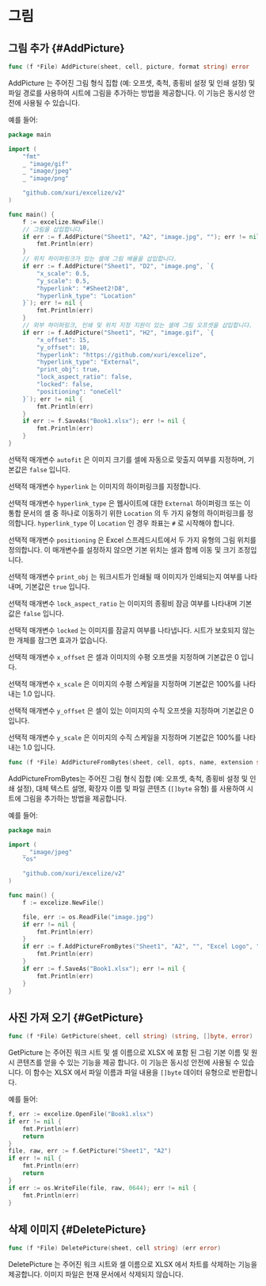 # 그림

## 그림 추가 {#AddPicture}

```go
func (f *File) AddPicture(sheet, cell, picture, format string) error
```

AddPicture 는 주어진 그림 형식 집합 (예: 오프셋, 축척, 종횡비 설정 및 인쇄 설정) 및 파일 경로를 사용하여 시트에 그림을 추가하는 방법을 제공합니다. 이 기능은 동시성 안전에 사용될 수 있습니다.

예를 들어:

```go
package main

import (
    "fmt"
    _ "image/gif"
    _ "image/jpeg"
    _ "image/png"

    "github.com/xuri/excelize/v2"
)

func main() {
    f := excelize.NewFile()
    // 그림을 삽입합니다.
    if err := f.AddPicture("Sheet1", "A2", "image.jpg", ""); err != nil {
        fmt.Println(err)
    }
    // 위치 하이퍼링크가 있는 셀에 그림 배율을 삽입합니다.
    if err := f.AddPicture("Sheet1", "D2", "image.png", `{
        "x_scale": 0.5,
        "y_scale": 0.5,
        "hyperlink": "#Sheet2!D8",
        "hyperlink_type": "Location"
    }`); err != nil {
        fmt.Println(err)
    }
    // 외부 하이퍼링크, 인쇄 및 위치 지정 지원이 있는 셀에 그림 오프셋을 삽입합니다.
    if err := f.AddPicture("Sheet1", "H2", "image.gif", `{
        "x_offset": 15,
        "y_offset": 10,
        "hyperlink": "https://github.com/xuri/excelize",
        "hyperlink_type": "External",
        "print_obj": true,
        "lock_aspect_ratio": false,
        "locked": false,
        "positioning": "oneCell"
    }`); err != nil {
        fmt.Println(err)
    }
    if err := f.SaveAs("Book1.xlsx"); err != nil {
        fmt.Println(err)
    }
}
```

선택적 매개변수 `autofit` 은 이미지 크기를 셀에 자동으로 맞출지 여부를 지정하며, 기본값은 `false` 입니다.

선택적 매개변수 `hyperlink` 는 이미지의 하이퍼링크를 지정합니다.

선택적 매개변수 `hyperlink_type` 은 웹사이트에 대한 `External` 하이퍼링크 또는 이 통합 문서의 셀 중 하나로 이동하기 위한 `Location` 의 두 가지 유형의 하이퍼링크를 정의합니다. `hyperlink_type` 이 `Location` 인 경우 좌표는 `#` 로 시작해야 합니다.

선택적 매개변수 `positioning` 은 Excel 스프레드시트에서 두 가지 유형의 그림 위치를 정의합니다. 이 매개변수를 설정하지 않으면 기본 위치는 셀과 함께 이동 및 크기 조정입니다.

선택적 매개변수 `print_obj` 는 워크시트가 인쇄될 때 이미지가 인쇄되는지 여부를 나타내며, 기본값은 `true` 입니다.

선택적 매개변수 `lock_aspect_ratio` 는 이미지의 종횡비 잠금 여부를 나타내며 기본값은 `false` 입니다.

선택적 매개변수 `locked` 는 이미지를 잠글지 여부를 나타냅니다. 시트가 보호되지 않는 한 개체를 잠그면 효과가 없습니다.

선택적 매개변수 `x_offset` 은 셀과 이미지의 수평 오프셋을 지정하며 기본값은 0 입니다.

선택적 매개변수 `x_scale` 은 이미지의 수평 스케일을 지정하며 기본값은 100%를 나타내는 1.0 입니다.

선택적 매개변수 `y_offset` 은 셀이 있는 이미지의 수직 오프셋을 지정하며 기본값은 0 입니다.

선택적 매개변수 `y_scale` 은 이미지의 수직 스케일을 지정하며 기본값은 100%를 나타내는 1.0 입니다.

```go
func (f *File) AddPictureFromBytes(sheet, cell, opts, name, extension string, file []byte) error
```

AddPictureFromBytes는 주어진 그림 형식 집합 (예: 오프셋, 축척, 종횡비 설정 및 인쇄 설정), 대체 텍스트 설명, 확장자 이름 및 파일 콘텐츠 (`[]byte` 유형) 를 사용하여 시트에 그림을 추가하는 방법을 제공합니다.

예를 들어:

```go
package main

import (
    _ "image/jpeg"
    "os"

    "github.com/xuri/excelize/v2"
)

func main() {
    f := excelize.NewFile()

    file, err := os.ReadFile("image.jpg")
    if err != nil {
        fmt.Println(err)
    }
    if err := f.AddPictureFromBytes("Sheet1", "A2", "", "Excel Logo", ".jpg", file); err != nil {
        fmt.Println(err)
    }
    if err := f.SaveAs("Book1.xlsx"); err != nil {
        fmt.Println(err)
    }
}
```

## 사진 가져 오기 {#GetPicture}

```go
func (f *File) GetPicture(sheet, cell string) (string, []byte, error)
```

GetPicture 는 주어진 워크 시트 및 셀 이름으로 XLSX 에 포함 된 그림 기본 이름 및 원시 콘텐츠를 얻을 수 있는 기능을 제공 합니다. 이 기능은 동시성 안전에 사용될 수 있습니다. 이 함수는 XLSX 에서 파일 이름과 파일 내용을 `[]byte` 데이터 유형으로 반환합니다.

예를 들어:

```go
f, err := excelize.OpenFile("Book1.xlsx")
if err != nil {
    fmt.Println(err)
    return
}
file, raw, err := f.GetPicture("Sheet1", "A2")
if err != nil {
    fmt.Println(err)
    return
}
if err := os.WriteFile(file, raw, 0644); err != nil {
    fmt.Println(err)
}
```

## 삭제 이미지 {#DeletePicture}

```go
func (f *File) DeletePicture(sheet, cell string) (err error)
```

DeletePicture 는 주어진 워크 시트와 셀 이름으로 XLSX 에서 차트를 삭제하는 기능을 제공합니다. 이미지 파일은 현재 문서에서 삭제되지 않습니다.
